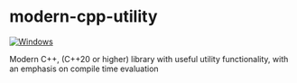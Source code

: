 # modern-cpp-utility
<a href="https://github.com/matrackif/modern-cpp-utility/actions/workflows/windows.yml" target="_blank">![Windows](https://github.com/matrackif/modern-cpp-utility/actions/workflows/windows.yml/badge.svg)</a>

Modern C++, (C++20 or higher) library with useful utility functionality, with an emphasis on compile time evaluation
